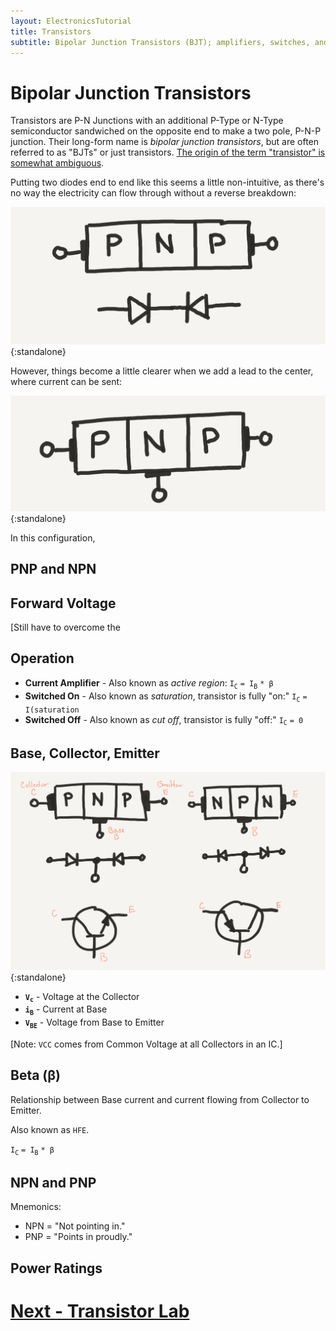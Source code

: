 ```yaml
---
layout: ElectronicsTutorial
title: Transistors
subtitle: Bipolar Junction Transistors (BJT); amplifiers, switches, and the fundamental building blocks of modern electronics.
---
```


# Bipolar Junction Transistors

Transistors are P-N Junctions with an additional P-Type or N-Type semiconductor sandwiched on the opposite end to make a two pole, P-N-P junction. Their long-form name is _bipolar junction transistors_, but are often referred to as "BJTs" or just transistors. [The origin of the term "transistor" is somewhat ambiguous](https://en.wikipedia.org/wiki/History_of_the_transistor#Origin_of_the_term).

Putting two diodes end to end like this seems a little non-intuitive, as there's no way the electricity can flow through without a reverse breakdown:

![](../Sketches/PNP_No_Base.png){:standalone}

However, things become a little clearer when we add a lead to the center, where current can be sent:

![](../Sketches/PNP_w_Base.png){:standalone}

In this configuration, 

## PNP and NPN



## Forward Voltage

[Still have to overcome the 


## Operation

* **Current Amplifier** - Also known as _active region_: `I`<sub>`C`</sub> `= I`<sub>`B`</sub> `* β`
* **Switched On** - Also known as _saturation_, transistor is fully "on:" `I`<sub>`C`</sub> `= I(saturation`
* **Switched Off** - Also known as _cut off_, transistor is fully "off:" `I`<sub>`C`</sub> `= 0`


## Base, Collector, Emitter

![](../Sketches/BJT_diagrams.png){:standalone}


 * **`V`<sub>`c`</sub>** - Voltage at the Collector
 * **`i`<sub>`B`</sub>** - Current at Base
 * **`V`<sub>`BE`</sub>** - Voltage from Base to Emitter

 
[Note: `VCC` comes from Common Voltage at all Collectors in an IC.]

## Beta (β)

Relationship between Base current and current flowing from Collector to Emitter.

Also known as `HFE`.

`I`<sub>`C`</sub> `= I`<sub>`B`</sub> `* β`


## NPN and PNP

Mnemonics:

* NPN = "Not pointing in."
* PNP = "Points in proudly."

## Power Ratings

# [Next - Transistor Lab](../Transistor_Lab)